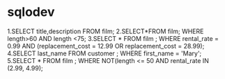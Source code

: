 # sqlodev
1.SELECT title,description FROM film;
2.SELECT*FROM film;
WHERE length>60 AND length <75;
3.SELECT * FROM film ;
WHERE rental_rate = 0.99 AND (replacement_cost = 12.99 OR replacement_cost = 28.99);
4.SELECT last_name FROM customer ;
WHERE first_name = 'Mary';
5.SELECT * FROM film ;
WHERE NOT(length <= 50 AND rental_rate IN (2.99, 4.99);
